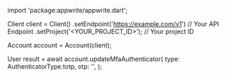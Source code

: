 import 'package:appwrite/appwrite.dart';

Client client = Client()
    .setEndpoint('https://example.com/v1') // Your API Endpoint
    .setProject('<YOUR_PROJECT_ID>'); // Your project ID

Account account = Account(client);

User result = await account.updateMfaAuthenticator(
    type: AuthenticatorType.totp,
    otp: '<OTP>',
);
